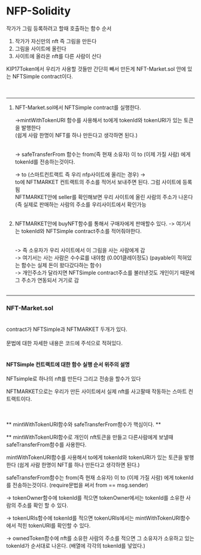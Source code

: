 # NFP-Solidity

작가가 그림 등록하려고 할때 호출하는 함수 순서

  1. 작가가 자신만의 nft 즉 그림을 만든다
  2. 그림을 사이트에 올린다
  3. 사이트에 올라온 nft를 다른 사람이 산다 


  KIP17Token에서 우리가 사용할 것들만 간단히 빼서 만든게 NFT-Market.sol 안에 있는 NFTSimple contract이다.  <br/><br/><br/>
 
---

1. NFT-Market.sol에서 NFTSimple contract를 실행한다.
  
     ->mintWithTokenURI 함수를 사용해서 to에게 tokenId와 tokenURI가 있는 토큰을 발행한다 <br/>
        (쉽게 사람 한명이 NFT를 하나 만든다고 생각하면 된다.)<br/><br/>
  
  
      -> safeTransferFrom 함수는 from(즉 현재 소유자) 이 to (이제 가질 사람) 에게 tokenId를 전송하는것이다. <br/>
            
            
      -> to (스마트컨트랙트 즉 우리 nfp사이트에 올리는 경우) -> <br/>
            to에 NFTMARKET 컨트랙트의 주소를 적어서 보내주면 된다. 그럼 사이트에 등록됨 <br/>
            NFTMARKET안에 seller를 확인해보면 우리 사이트에 올린 사람의 주소가 나온다 <br/> (즉 실제로 판매하는 사람의 주소를 우리사이트에서 확인가능<br/><br/>
            
            
2.  NFTMARKET안에 buyNFT함수를 통해서 구매자에게 판매할수 있다. -> 여기서는 tokenId와 NFTSimple contract주소를 적어줘야한다.<br/><br/>

   
       -> 즉 소유자가 우리 사이트에서 이 그림을 사는 사람에게 감 <br/>
       -> 여기서는 사는 사람은 수수료를 내야함 (0.001클레이정도) (payable이 적혀있는 함수는 실제 돈이 왔다갔다하는 함수) <br/>
       -> 개인주소가 달라지면 NFTSimple contract주소를 불러낸것도 개인이기 때문에 그 주소가 연동되서 거기로 감 <br/><br/>
   
---

### NFT-Market.sol <br/><br/>

contract가 NFTSimple과 NFTMARKET 두개가 있다. <br/><br/>
문법에 대한 자세한 내용은 코드에 주석으로 적혀있다. <br/><br/>

#### NFTSimple 컨트랙트에 대한 함수 실행 순서 위주의 설명 

NFTsimple로 하나의 nft를 만든다 그리고 전송을 할수가 있다

NFTMARKET으로는 우리가 만든 사이트에서 실제 nft를 사고팔때 작동하는 스마트 컨트랙트이다. <br/><br/><br/>



   ** mintWithTokenURI함수와 safeTransferFrom함수가 핵심이다. **
      
  ** mintWithTokenURI함수로 개인이 nft토큰을 만들고 다른사람에게 보낼때 safeTransferFrom함수를 사용한다. 
      
   mintWithTokenURI함수를 사용해서 to에게 tokenId와 tokenURI가 있는 토큰을 발행한다 (쉽게 사람 한명이 NFT를 하나 만든다고 생각하면 된다.)
     
   safeTransferFrom함수는 from(즉 현재 소유자) 이 to (이제 가질 사람) 에게 tokenId를 전송하는것이다.
          (require문법을 써서 from == msg.sender) 
            
      
  -> tokenOwner함수에 tokenId를 적으면 tokenOwner에서는 tokenId를 소유한 사람의 주소를 확인 할 수 있다. 
      
  -> tokenURIs함수에 tokenId를 적으면 tokenURIs에서는 mintWithTokenURI함수에서 적힌 tokenURI를 확인할 수 있다.
      
  -> ownedToken함수에 nft를 소유한 사람의 주소를 적으면 그 소유자가 소유하고 있는 tokenId가 순서대로 나온다. (배열에 각각의 tokenId를 넣었다.)      












